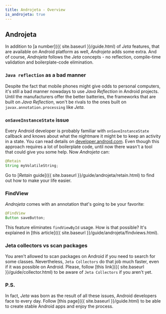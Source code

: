 ```yaml
---
title: Androjeta - Overview
is_androjeta: true
---
```


<div class="page-header">
    <h2>Androjeta</h2>
</div>

In addition to [a number]({{ site.baseurl }}/guide.html) of *Jeta* features, that are available on Android platform as well, *Androjeta* adds some extra. And of course, *Androjeta* follows the *Jeta* concepts - no reflection, compile-time validation and boilerplate-code elimination.

### `Java reflection` as a bad manner

Despite the fact that mobile phones might give odds to personal computers, it's still a bad manner nowadays to use *Java Reflection* in Android projects. Until the manufacturers offer the better batteries, the frameworks that are built on *Java Reflection*, won't be rivals to the ones built on `javax.annotation.processing` like *Jeta*.


### `onSaveInstanceState` issue

Every Android developer is probably familiar with `onSaveInstanceState` callback and knows about what the nightmare it might be to keep an activity in a state. You can read details on [developer.android.com](http://developer.android.com/training/basics/activity-lifecycle/recreating.html). Even though this approach requires a lot of boilerplate code, until now there wasn't a tool that could give you some help. Now *Androjeta* can:

```java
@Retain
String myVolatileString;
```

Go to [*Retain* guide]({{ site.baseurl }}/guide/androjeta/retain.html) to find out how to make your life easier.

### FindView

*Androjeta* comes with an annotation that's going to be your favorite:

```java
@FindView
Button saveButton;
```

This feature eliminates `findViewById` usage. How is that possible? It's explained in [this article]({{ site.baseurl }}/guide/androjeta/findviews.html).


### Jeta collectors vs scan packages

You aren't allowed to scan packages on Android if you need to search for some classes. Nevertheless, `Jeta Collectors` do that job much faster, even if it was possible on Android. Please, follow [this link]({{ site.baseurl }}/guide/collector.html) to be aware of `Jeta Collectors` if you aren't yet.


### P.S.
In fact, *Jeta* was born as the result of all these issues, Android developers face to every day. Follow [this page]({{ site.baseurl }}/guide.html) to be able to create stable Android apps and enjoy the process.
